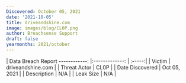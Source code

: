 ```yaml
---
Discovered: October 05, 2021
date: '2021-10-05'
title: driveandshine.com
image: images/blog/CL0P.png
author: Breachsense Support
draft: false
yearmonths: 2021/october
---
```



| Data Breach Report
------------:   |:-------------:    | :-----:|
| Victim    | driveandshine.com      | 
| Threat Actor    | CL0P      | 
| Date Discovered    | Oct 05, 2021      | 
| Description    | N/A      | 
| Leak Size    | N/A      | 

